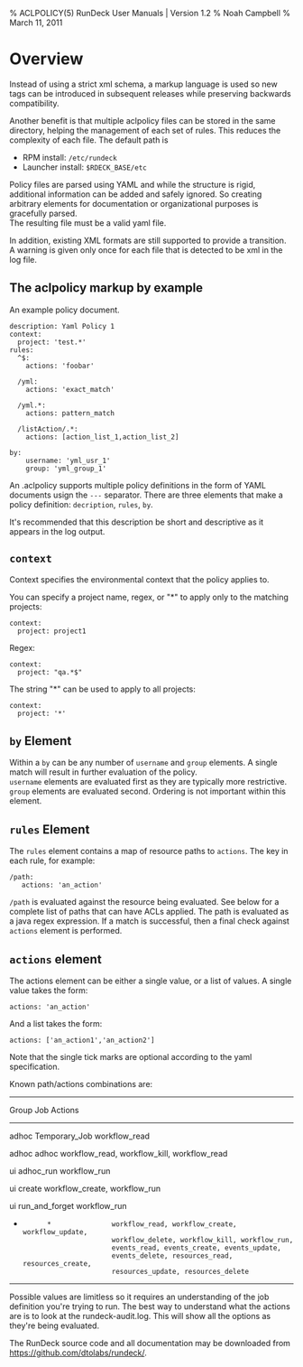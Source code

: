 % ACLPOLICY(5) RunDeck User Manuals | Version 1.2
% Noah Campbell
% March 11, 2011

# Overview

Instead of using a strict xml schema, a markup language is used so new
tags can be introduced in subsequent releases while preserving
backwards compatibility.

Another benefit is that multiple aclpolicy files can be stored in the
same directory, helping the management of each set of rules.  This
reduces the complexity of each file.  The default path is

* RPM install: `/etc/rundeck`
* Launcher install: `$RDECK_BASE/etc`

Policy files are parsed using YAML and while the structure is rigid, 
additional information can be added and safely ignored.  So creating arbitrary 
elements for documentation or organizational purposes is gracefully parsed.  
The resulting file must be a valid yaml file.

In addition, existing XML formats are still supported to provide a transition.  
A warning is given only once for each file that is detected to be xml in the
log file.

## The aclpolicy markup by example

An example policy document.

    description: Yaml Policy 1
    context:
      project: 'test.*'
    rules:
      ^$:
        actions: 'foobar'
    
      /yml:
        actions: 'exact_match'
    
      /yml.*: 
        actions: pattern_match
        
      /listAction/.*:
        actions: [action_list_1,action_list_2]

    by:
        username: 'yml_usr_1'
        group: 'yml_group_1'

An .aclpolicy supports multiple policy definitions in the form of YAML 
documents usign the `---` separator.  There are three elements that make a 
policy definition: `decription`, `rules`, `by`.  

It's recommended that this description be short and descriptive as it appears
in the log output.

## `context` 

Context specifies the environmental context that the policy applies to.

You can specify a project name, regex, or "*" to apply only to the matching projects:

    context:
      project: project1

Regex:

    context:
      project: "qa.*$"

The string "*" can be used to apply to all projects:

    context:
      project: '*'

## `by` Element
    
Within a `by` can be any number of `username` and `group` elements.
A single match will result in further evaluation of the policy.  
`username` elements are evaluated first as they are typically more restrictive.  
`group` elements are evaluated second.  Ordering is not important within 
this element.

    
## `rules` Element

The `rules` element contains a map of resource paths to `actions`.  The key in
each rule, for example:

    /path:
       actions: 'an_action'

`/path` is evaluated against the resource being evaluated.  See below for a 
complete list of paths that can have ACLs applied.  The path is evaluated
as a java regex expression.  If a match is successful, then a final check
against `actions` element is performed.

## `actions` element

The actions element can be either a single value, or a list of values.  A 
single value takes the form:

    actions: 'an_action'
    
And a list takes the form:

    actions: ['an_action1','an_action2']

Note that the single tick marks are optional according to the yaml 
specification.

Known path/actions combinations are:

-------------------------------------------------------------------------------
Group     Job               Actions
--------  ----------------- ----------------------------------------------
adhoc      Temporary_Job    workflow_read

adhoc       adhoc           workflow_read, workflow_kill, workflow_read

ui          adhoc_run       workflow_run

ui          create          workflow_create, workflow_run

ui          run_and_forget  workflow_run

*           *               workflow_read, workflow_create, workflow_update, 
                            workflow_delete, workflow_kill, workflow_run, 
                            events_read, events_create, events_update, 
                            events_delete, resources_read, resources_create, 
                            resources_update, resources_delete

-------------------------------------------------------------------------------                           

Possible values are limitless so it requires an understanding of the
job definition you're trying to run.  The best way to understand what
the actions are is to look at the rundeck-audit.log.
This will show all the options as they're being evaluated.


The RunDeck source code and all documentation may be downloaded from
<https://github.com/dtolabs/rundeck/>.
